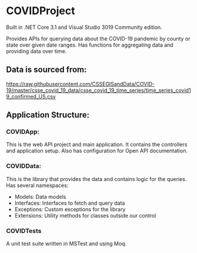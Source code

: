 # COVIDProject

Built in .NET Core 3.1 and Visual Studio 3019 Community edition.

Provides APIs for querying data about the COVID-19 pandemic by county or state over given date ranges.
Has functions for aggregating data and providing data over time.

## Data is sourced from:
https://raw.githubusercontent.com/CSSEGISandData/COVID-19/master/csse_covid_19_data/csse_covid_19_time_series/time_series_covid19_confirmed_US.csv

## Application Structure:

### COVIDApp:   
This is the web API project and main application.
It contains the controllers and application setup.
Also has configuration for Open API documentation.

### COVIDData:  
This is the library that provides the data and contains logic for the queries.
Has several namespaces:
   - Models: Data models
   - Interfaces: Interfaces to fetch and query data
   - Exceptions: Custom exceptions for the library
   - Extensions: Utility methods for classes outside our control

### COVIDTests
A unit test suite written in MSTest and using Moq.
